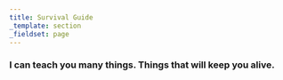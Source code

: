 ```yaml
---
title: Survival Guide
_template: section
_fieldset: page
---
```

### I can teach you many things. Things that will keep you alive.